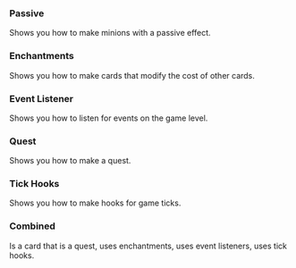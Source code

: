 ### Passive
Shows you how to make minions with a passive effect.

### Enchantments
Shows you how to make cards that modify the cost of other cards.

### Event Listener
Shows you how to listen for events on the game level.

### Quest
Shows you how to make a quest.

### Tick Hooks
Shows you how to make hooks for game ticks.

### Combined
Is a card that is a quest, uses enchantments, uses event listeners, uses tick hooks.
